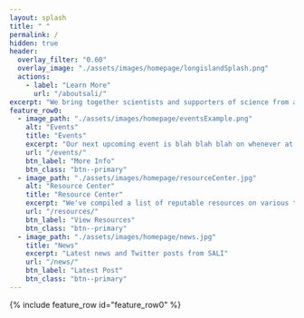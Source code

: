 ```yaml
---
layout: splash
title: " "
permalink: /
hidden: true
header:
  overlay_filter: "0.60"
  overlay_image: "./assets/images/homepage/longislandSplash.png"
  actions:
    - label: "Learn More"
      url: "/aboutsali/"
excerpt: "We bring together scientists and supporters of science from all backgrounds to advocate for scientific education and legislation."
feature_row0:
  - image_path: "./assets/images/homepage/eventsExample.png"
    alt: "Events"
    title: "Events"
    excerpt: "Our next upcoming event is blah blah blah on whenever at some place"
    url: "/events/"
    btn_label: "More Info"
    btn_class: "btn--primary"
  - image_path: "./assets/images/homepage/resourceCenter.jpg"
    alt: "Resource Center"
    title: "Resource Center"
    excerpt: "We've compiled a list of reputable resources on various topics you've asked about. We've also compiled resources for kids, as well as books, podcasts, and general items of interest."
    url: "/resources/"
    btn_label: "View Resources"
    btn_class: "btn--primary"
  - image_path: "./assets/images/homepage/news.jpg"
    title: "News"
    excerpt: "Latest news and Twitter posts from SALI"
    url: "/news/"
    btn_label: "Latest Post"
    btn_class: "btn--primary"
---
```


{% include feature_row id="feature_row0" %}
